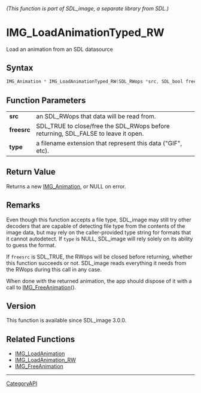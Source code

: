 ###### (This function is part of SDL_image, a separate library from SDL.)
# IMG_LoadAnimationTyped_RW

Load an animation from an SDL datasource 

## Syntax

```c
IMG_Animation * IMG_LoadAnimationTyped_RW(SDL_RWops *src, SDL_bool freesrc, const char *type);

```

## Function Parameters

|                 |                                                                                    |
| --------------- | ---------------------------------------------------------------------------------- |
| **src**         | an SDL_RWops that data will be read from.                                          |
| **freesrc**     | SDL_TRUE to close/free the SDL_RWops before returning, SDL_FALSE to leave it open. |
| **type**        | a filename extension that represent this data ("GIF", etc).                        |

## Return Value

Returns a new [IMG_Animation](IMG_Animation), or NULL on error.

## Remarks

Even though this function accepts a file type, SDL_image may still try
other decoders that are capable of detecting file type from the contents of
the image data, but may rely on the caller-provided type string for formats
that it cannot autodetect. If `type` is NULL, SDL_image will rely solely on
its ability to guess the format.

If `freesrc` is SDL_TRUE, the RWops will be closed before returning,
whether this function succeeds or not. SDL_image reads everything it needs
from the RWops during this call in any case.

When done with the returned animation, the app should dispose of it with a
call to [IMG_FreeAnimation](IMG_FreeAnimation)().

## Version

This function is available since SDL_image 3.0.0.

## Related Functions

* [IMG_LoadAnimation](IMG_LoadAnimation)
* [IMG_LoadAnimation_RW](IMG_LoadAnimation_RW)
* [IMG_FreeAnimation](IMG_FreeAnimation)

----
[CategoryAPI](CategoryAPI)


